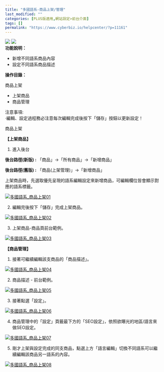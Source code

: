 ```yaml
---
title: "多國語系-商品上架/管理"
last_modified: ""
categories: [PLUS版適用,網站設定>前台介面]
tags: []
permalink: "https://www.cyberbiz.io/helpcenter/?p=11161"
---
```


![](https://www.cyberbiz.io/helpcenter/wp-content/uploads/PLUS版3.png)
![](https://www.cyberbiz.io/support/wp-content/uploads/2021/08/多國版本圖.png)  
**功能說明：**  

* 新增不同語系商品內容 
* 設定不同語系商品描述 

**操作目錄：**

商品上架

* 上架商品
* 商品管理

注意事項:  
·編輯、設定過程務必注意每次編輯完成後按下「儲存」按鈕以更新設定！



商品上架  

**【上架商品】**  


1. 進入後台  

**後台路徑(新版) :** 「商品」→「所有商品」→「新增商品」  

**後台路徑(舊版) :** 「商品(上架管理)」→「新增商品」  

上架商品時，先選取優先呈現的語系編輯設定來新增商品，可編輯欄位皆會顯示對應的語系標籤。  

[![多國語系_商品上架01](https://www.cyberbiz.io/support/wp-content/uploads/多國語系_商品上架01.png)](https://www.cyberbiz.io/support/wp-content/uploads/多國語系_商品上架01.png)



2. 編輯完後按下「儲存」完成上架商品。   

[![多國語系_商品上架02](https://www.cyberbiz.io/support/wp-content/uploads/多國語系_商品上架02.png)](https://www.cyberbiz.io/support/wp-content/uploads/多國語系_商品上架02.png)



3. 上架商品-商品頁前台範例。   

[![多國語系_商品上架03](https://www.cyberbiz.io/support/wp-content/uploads/2021/08/多國語系_商品上架03.png)](https://www.cyberbiz.io/support/wp-content/uploads/2021/08/多國語系_商品上架03.png)



**【商品管理】**  


1. 接著可繼續編輯該支商品的「商品描述」。  

[![多國語系_商品上架04](https://www.cyberbiz.io/support/wp-content/uploads/多國語系_商品上架04.png)](https://www.cyberbiz.io/support/wp-content/uploads/多國語系_商品上架04.png)



2. 商品描述 - 前台範例。  

[![多國語系_商品上架05](https://www.cyberbiz.io/support/wp-content/uploads/2021/08/多國語系_商品上架05.png)](https://www.cyberbiz.io/support/wp-content/uploads/2021/08/多國語系_商品上架05.png)



3. 接著點選「設定」。  

[![多國語系_商品上架06](https://www.cyberbiz.io/support/wp-content/uploads/多國語系_商品上架06.png)](https://www.cyberbiz.io/support/wp-content/uploads/多國語系_商品上架06.png)



4. 商品管理中的「設定」頁籤最下方的「SEO設定」，依照欲曝光的地區/語言來做SEO設定。  

[![多國語系_商品上架07](https://www.cyberbiz.io/support/wp-content/uploads/多國語系_商品上架07.png)](https://www.cyberbiz.io/support/wp-content/uploads/多國語系_商品上架07.png)



5. 剛才上架與設定完成的同支商品，點選上方「語言編輯」切換不同語系可以繼續編輯該商品另一語系的內容。   

[![多國語系_商品上架08](https://www.cyberbiz.io/support/wp-content/uploads/多國語系_商品上架08.png)](https://www.cyberbiz.io/support/wp-content/uploads/多國語系_商品上架08.png)

